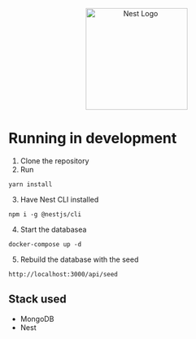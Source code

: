 <p align="center">
  <a href="http://nestjs.com/" target="blank"><img src="https://nestjs.com/img/logo-small.svg" width="200" alt="Nest Logo" /></a>
</p>

# Running in development 

1. Clone the repository
2. Run

```
yarn install
```
3. Have Nest CLI installed 
```
npm i -g @nestjs/cli
```

4. Start the databasea
```
docker-compose up -d
```

5. Rebuild the database with the seed 
```
http://localhost:3000/api/seed
```

## Stack used
* MongoDB
* Nest
